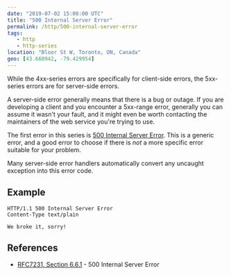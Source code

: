 ```yaml
---
date: "2019-07-02 15:00:00 UTC"
title: "500 Internal Server Error"
permalink: /http/500-internal-server-error
tags:
   - http
   - http-series
location: "Bloor St W, Toronto, ON, Canada"
geo: [43.660942, -79.429954]
---
```


While the 4xx-series errors are specifically for client-side errors, the
5xx-series errors are for server-side errors.

A server-side error generally means that there is a bug or outage. If you are
developing a client and you encounter a 5xx-range error, generally you can
assume it wasn't your fault, and it might even be worth contacting the
maintainers of the web service you're trying to use.

The first error in this series is [500 Internal Server Error][1]. This is a
generic error, and a good error to choose if there is _not_ a more specific
error suitable for your problem.

Many server-side error handlers automatically convert any uncaught exception
into this error code.

Example
-------

```http
HTTP/1.1 500 Internal Server Error
Content-Type text/plain

We broke it, sorry!
```

References
----------

* [RFC7231, Section 6.6.1][1] - 500 Internal Server Error

[1]: https://tools.ietf.org/html/rfc7231#section-6.6.1 "500 Internal Server Error"
